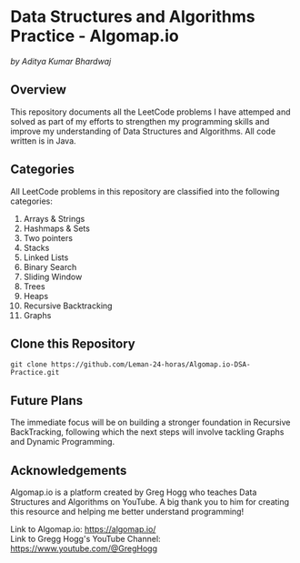 # Data Structures and Algorithms Practice - Algomap.io
*by Aditya Kumar Bhardwaj*

## Overview
This repository documents all the LeetCode problems I have attemped and solved as part of my efforts to strengthen my programming skills and improve my understanding of Data Structures and Algorithms. All code written is in Java. 

## Categories
All LeetCode problems in this repository are classified into the following categories:

1. Arrays & Strings
2. Hashmaps & Sets
3. Two pointers
4. Stacks
5. Linked Lists
6. Binary Search
7. Sliding Window
8. Trees
9. Heaps
10. Recursive Backtracking
11. Graphs

## Clone  this Repository
``` 
git clone https://github.com/Leman-24-horas/Algomap.io-DSA-Practice.git
```

## Future Plans
The immediate focus will be on building a stronger foundation in Recursive BackTracking, following which the next steps will involve tackling Graphs and Dynamic Programming.

## Acknowledgements
Algomap.io is a platform created by Greg Hogg who teaches Data Structures and Algorithms on YouTube. A big thank you to him for creating this resource and helping me better understand programming!

Link to Algomap.io: https://algomap.io/ \
Link to Gregg Hogg's YouTube Channel: https://www.youtube.com/@GregHogg

